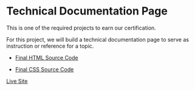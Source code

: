 # Technical Documentation Page

This is one of the required projects to earn our certification.

For this project, we will build a technical documentation page to serve as instruction or reference for a topic.

- [Final HTML Source Code](https://github.com/CERTIFIED2003/freeCodeCamp/tree/main/Responsive%20Web%20Design/14-Technical%20Documentation%20Page/Piano.html)

- [Final CSS Source Code](https://github.com/CERTIFIED2003/freeCodeCamp/tree/main/Responsive%20Web%20Design/14-Technical%20Documentation%20Page/styles.css)

[Live Site](https://technicaldocumentation.certified2003.repl.co)
